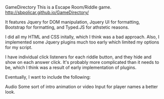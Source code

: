 GameDirectory
This is a Escape Room/Riddle game. http://sbpolicar.github.io/GameDirectory/

It features Jquery for DOM manipulation, Jquery UI for formatting, Bootstrap for formatting, and Typed.JS for athstetic reasons.

I did all my HTML and CSS initally, which I think was a bad approach. Also, I implemented some Jquery plugins much too early which limited my options for my script.

I have individual click listeners for each riddle button, and they hide and show on each answer click. It's probably more complicated than it needs to be, which I think was a result of early implementation of plugins.

Eventually, I want to include the following:

Audio
Some sort of intro animation or video
Input for player names
a better look.

